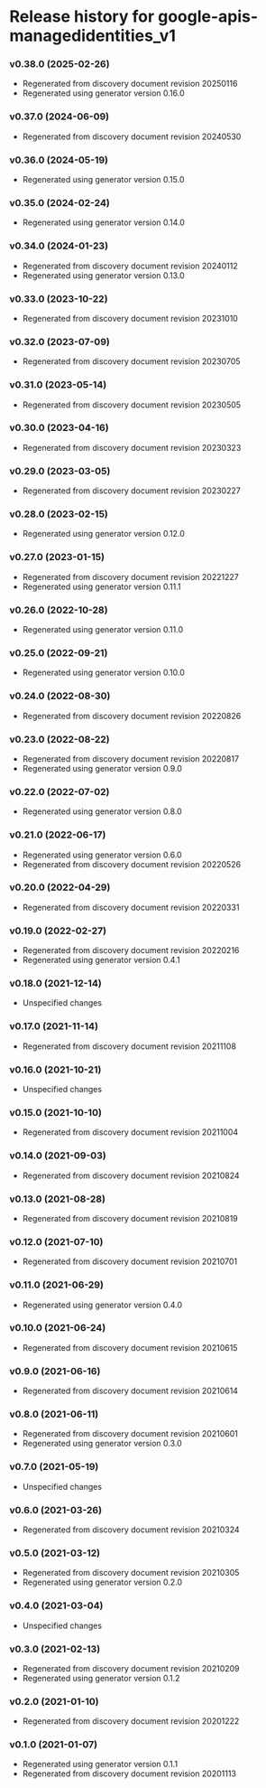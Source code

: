 # Release history for google-apis-managedidentities_v1

### v0.38.0 (2025-02-26)

* Regenerated from discovery document revision 20250116
* Regenerated using generator version 0.16.0

### v0.37.0 (2024-06-09)

* Regenerated from discovery document revision 20240530

### v0.36.0 (2024-05-19)

* Regenerated using generator version 0.15.0

### v0.35.0 (2024-02-24)

* Regenerated using generator version 0.14.0

### v0.34.0 (2024-01-23)

* Regenerated from discovery document revision 20240112
* Regenerated using generator version 0.13.0

### v0.33.0 (2023-10-22)

* Regenerated from discovery document revision 20231010

### v0.32.0 (2023-07-09)

* Regenerated from discovery document revision 20230705

### v0.31.0 (2023-05-14)

* Regenerated from discovery document revision 20230505

### v0.30.0 (2023-04-16)

* Regenerated from discovery document revision 20230323

### v0.29.0 (2023-03-05)

* Regenerated from discovery document revision 20230227

### v0.28.0 (2023-02-15)

* Regenerated using generator version 0.12.0

### v0.27.0 (2023-01-15)

* Regenerated from discovery document revision 20221227
* Regenerated using generator version 0.11.1

### v0.26.0 (2022-10-28)

* Regenerated using generator version 0.11.0

### v0.25.0 (2022-09-21)

* Regenerated using generator version 0.10.0

### v0.24.0 (2022-08-30)

* Regenerated from discovery document revision 20220826

### v0.23.0 (2022-08-22)

* Regenerated from discovery document revision 20220817
* Regenerated using generator version 0.9.0

### v0.22.0 (2022-07-02)

* Regenerated using generator version 0.8.0

### v0.21.0 (2022-06-17)

* Regenerated using generator version 0.6.0
* Regenerated from discovery document revision 20220526

### v0.20.0 (2022-04-29)

* Regenerated from discovery document revision 20220331

### v0.19.0 (2022-02-27)

* Regenerated from discovery document revision 20220216
* Regenerated using generator version 0.4.1

### v0.18.0 (2021-12-14)

* Unspecified changes

### v0.17.0 (2021-11-14)

* Regenerated from discovery document revision 20211108

### v0.16.0 (2021-10-21)

* Unspecified changes

### v0.15.0 (2021-10-10)

* Regenerated from discovery document revision 20211004

### v0.14.0 (2021-09-03)

* Regenerated from discovery document revision 20210824

### v0.13.0 (2021-08-28)

* Regenerated from discovery document revision 20210819

### v0.12.0 (2021-07-10)

* Regenerated from discovery document revision 20210701

### v0.11.0 (2021-06-29)

* Regenerated using generator version 0.4.0

### v0.10.0 (2021-06-24)

* Regenerated from discovery document revision 20210615

### v0.9.0 (2021-06-16)

* Regenerated from discovery document revision 20210614

### v0.8.0 (2021-06-11)

* Regenerated from discovery document revision 20210601
* Regenerated using generator version 0.3.0

### v0.7.0 (2021-05-19)

* Unspecified changes

### v0.6.0 (2021-03-26)

* Regenerated from discovery document revision 20210324

### v0.5.0 (2021-03-12)

* Regenerated from discovery document revision 20210305
* Regenerated using generator version 0.2.0

### v0.4.0 (2021-03-04)

* Unspecified changes

### v0.3.0 (2021-02-13)

* Regenerated from discovery document revision 20210209
* Regenerated using generator version 0.1.2

### v0.2.0 (2021-01-10)

* Regenerated from discovery document revision 20201222

### v0.1.0 (2021-01-07)

* Regenerated using generator version 0.1.1
* Regenerated from discovery document revision 20201113

